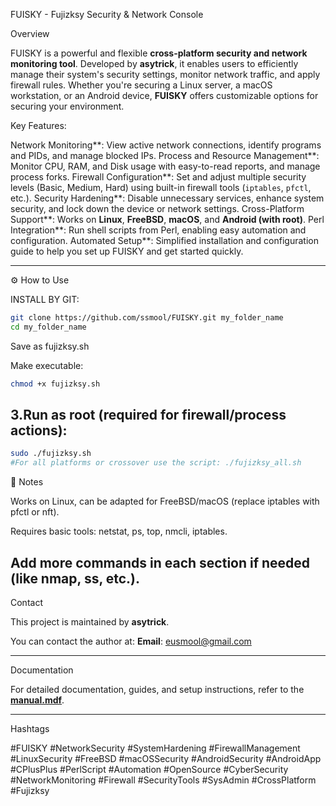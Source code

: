 FUISKY - Fujizksy Security & Network Console

Overview

FUISKY is a powerful and flexible **cross-platform security and network monitoring tool**. Developed by **asytrick**, it enables users to efficiently manage their system's security settings, monitor network traffic, and apply firewall rules. Whether you're securing a Linux server, a macOS workstation, or an Android device, **FUISKY** offers customizable options for securing your environment.

Key Features:

Network Monitoring**: View active network connections, identify programs and PIDs, and manage blocked IPs.
Process and Resource Management**: Monitor CPU, RAM, and Disk usage with easy-to-read reports, and manage process forks.
Firewall Configuration**: Set and adjust multiple security levels (Basic, Medium, Hard) using built-in firewall tools (`iptables`, `pfctl`, etc.).
Security Hardening**: Disable unnecessary services, enhance system security, and lock down the device or network settings.
Cross-Platform Support**: Works on **Linux**, **FreeBSD**, **macOS**, and **Android (with root)**.
Perl Integration**: Run shell scripts from Perl, enabling easy automation and configuration.
Automated Setup**: Simplified installation and configuration guide to help you set up FUISKY and get started quickly.

---

⚙️ How to Use

INSTALL BY GIT:

```bash
git clone https://github.com/ssmool/FUISKY.git my_folder_name
cd my_folder_name
```

Save as fujizksy.sh

Make executable:

```bash
chmod +x fujizksy.sh
```

## 3.Run as root (required for firewall/process actions):

```bash
sudo ./fujizksy.sh
#For all platforms or crossover use the script: ./fujizksy_all.sh

```

🧠 Notes

Works on Linux, can be adapted for FreeBSD/macOS (replace iptables with pfctl or nft).

Requires basic tools: netstat, ps, top, nmcli, iptables.

Add more commands in each section if needed (like nmap, ss, etc.).
---

Contact

This project is maintained by **asytrick**.

You can contact the author at:
**Email**: [eusmool@gmail.com](mailto:eusmool@gmail.com)

---

Documentation

For detailed documentation, guides, and setup instructions, refer to the **[manual.mdf](./manual.md)**.

---

Hashtags

#FUISKY #NetworkSecurity #SystemHardening #FirewallManagement #LinuxSecurity #FreeBSD #macOSSecurity #AndroidSecurity #AndroidApp #CPlusPlus #PerlScript #Automation #OpenSource #CyberSecurity #NetworkMonitoring #Firewall #SecurityTools #SysAdmin #CrossPlatform #Fujizksy

